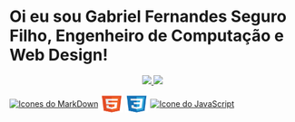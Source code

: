 # Oi eu sou Gabriel Fernandes Seguro Filho, Engenheiro de Computação e Web Design!
<div align="center">
  <a href="https://github.com/wd-gabrielfsfilho">
  <img height="180em" src="https://github-readme-stats.vercel.app/api?username=wd-gabrielfsfilho&show_icons=true&theme=dracula&include_all_commits=true&count_private=true"/>
  <img height="180em" src="https://github-readme-stats.vercel.app/api/top-langs/?username=wd-gabrielfsfilho&layout=compact&langs_count=7&theme=dracula"/>
</div>
  
<div style="display: inline_block"><br>
  <a href="https://docs.pipz.com/central-de-ajuda/learning-center/guia-basico-de-markdown#open" target="_blank"><img align="center" alt="Icones do MarkDown" height="30" width="40" src="https://cdn.icon-icons.com/icons2/1524/PNG/512/markdown_106519.png"></a>
  <a href="https://www.w3schools.com/html/default.asp" target="_blank"><img align="center" alt="Icone do HTML5" height="30" width="40" src="https://raw.githubusercontent.com/devicons/devicon/master/icons/html5/html5-original.svg"></a>
  <a href="https://www.w3schools.com/css/default.asp" target="_blank"><img align="center" alt="Icones do CSS3" height="30" width="40" src="https://raw.githubusercontent.com/devicons/devicon/master/icons/css3/css3-original.svg"></a>
  <a href="https://www.w3schools.com/js/default.asp" target="_blank"><img align="center" alt="Icone do JavaScript" height="30" width="40" src="https://cdn.icon-icons.com/icons2/2108/PNG/512/javascript_icon_130900.png"></a>
</div>
